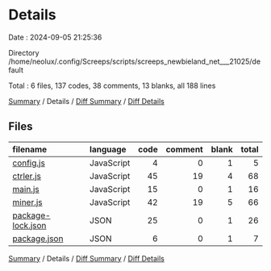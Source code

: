 # Details

Date : 2024-09-05 21:25:36

Directory /home/neolux/.config/Screeps/scripts/screeps_newbieland_net___21025/default

Total : 6 files,  137 codes, 38 comments, 13 blanks, all 188 lines

[Summary](results.md) / Details / [Diff Summary](diff.md) / [Diff Details](diff-details.md)

## Files
| filename | language | code | comment | blank | total |
| :--- | :--- | ---: | ---: | ---: | ---: |
| [config.js](/config.js) | JavaScript | 4 | 0 | 1 | 5 |
| [ctrler.js](/ctrler.js) | JavaScript | 45 | 19 | 4 | 68 |
| [main.js](/main.js) | JavaScript | 15 | 0 | 1 | 16 |
| [miner.js](/miner.js) | JavaScript | 42 | 19 | 5 | 66 |
| [package-lock.json](/package-lock.json) | JSON | 25 | 0 | 1 | 26 |
| [package.json](/package.json) | JSON | 6 | 0 | 1 | 7 |

[Summary](results.md) / Details / [Diff Summary](diff.md) / [Diff Details](diff-details.md)